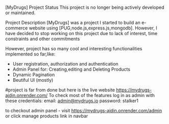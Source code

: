 [MyDrugs]
Project Status
This project is no longer being actively developed or maintained.

Project Description
[MyDrugs] was a project I started to build an e-commerce website using [PUG,node.js,express.js,mongodb]. However, I have decided to stop working on this project due to
lack of interest, time constraints and other commitments

However, project has so many cool and interesting functionalities implemented so far,like:
- User registration, authorization and authentication
- Admin Panel for: Creating,editing and Deleting Products
- Dynamic Pagination
- Beutiful UI (mostly)

#project is far from done but here is the live website 
https://mydrugs-ajdin.onrender.com/
To check most of the features log in as admin with these credentials:
email: admin@mydrugs.io
password: stalker1

to checkout admin panel - visit https://mydrugs-ajdin.onrender.com/admin or click manage products link in navbar
